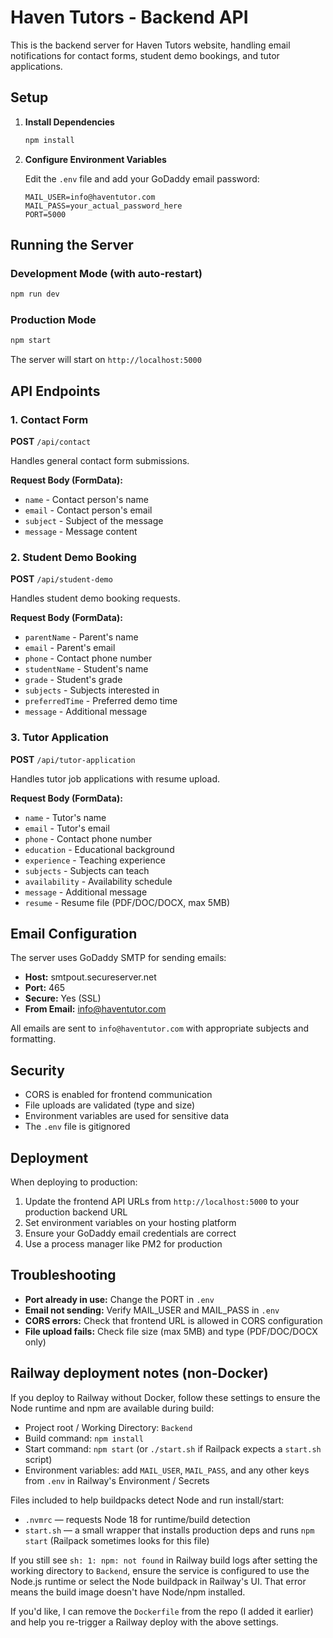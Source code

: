 # Haven Tutors - Backend API

This is the backend server for Haven Tutors website, handling email notifications for contact forms, student demo bookings, and tutor applications.

## Setup

1. **Install Dependencies**
   ```bash
   npm install
   ```

2. **Configure Environment Variables**
   
   Edit the `.env` file and add your GoDaddy email password:
   ```
   MAIL_USER=info@haventutor.com
   MAIL_PASS=your_actual_password_here
   PORT=5000
   ```

## Running the Server

### Development Mode (with auto-restart)
```bash
npm run dev
```

### Production Mode
```bash
npm start
```

The server will start on `http://localhost:5000`

## API Endpoints

### 1. Contact Form
**POST** `/api/contact`

Handles general contact form submissions.

**Request Body (FormData):**
- `name` - Contact person's name
- `email` - Contact person's email
- `subject` - Subject of the message
- `message` - Message content

### 2. Student Demo Booking
**POST** `/api/student-demo`

Handles student demo booking requests.

**Request Body (FormData):**
- `parentName` - Parent's name
- `email` - Parent's email
- `phone` - Contact phone number
- `studentName` - Student's name
- `grade` - Student's grade
- `subjects` - Subjects interested in
- `preferredTime` - Preferred demo time
- `message` - Additional message

### 3. Tutor Application
**POST** `/api/tutor-application`

Handles tutor job applications with resume upload.

**Request Body (FormData):**
- `name` - Tutor's name
- `email` - Tutor's email
- `phone` - Contact phone number
- `education` - Educational background
- `experience` - Teaching experience
- `subjects` - Subjects can teach
- `availability` - Availability schedule
- `message` - Additional message
- `resume` - Resume file (PDF/DOC/DOCX, max 5MB)

## Email Configuration

The server uses GoDaddy SMTP for sending emails:
- **Host:** smtpout.secureserver.net
- **Port:** 465
- **Secure:** Yes (SSL)
- **From Email:** info@haventutor.com

All emails are sent to `info@haventutor.com` with appropriate subjects and formatting.

## Security

- CORS is enabled for frontend communication
- File uploads are validated (type and size)
- Environment variables are used for sensitive data
- The `.env` file is gitignored

## Deployment

When deploying to production:

1. Update the frontend API URLs from `http://localhost:5000` to your production backend URL
2. Set environment variables on your hosting platform
3. Ensure your GoDaddy email credentials are correct
4. Use a process manager like PM2 for production

## Troubleshooting

- **Port already in use:** Change the PORT in `.env`
- **Email not sending:** Verify MAIL_USER and MAIL_PASS in `.env`
- **CORS errors:** Check that frontend URL is allowed in CORS configuration
- **File upload fails:** Check file size (max 5MB) and type (PDF/DOC/DOCX only)

## Railway deployment notes (non-Docker)

If you deploy to Railway without Docker, follow these settings to ensure the Node runtime and npm are available during build:

- Project root / Working Directory: `Backend`
- Build command: `npm install`
- Start command: `npm start` (or `./start.sh` if Railpack expects a `start.sh` script)
- Environment variables: add `MAIL_USER`, `MAIL_PASS`, and any other keys from `.env` in Railway's Environment / Secrets

Files included to help buildpacks detect Node and run install/start:

- `.nvmrc` — requests Node 18 for runtime/build detection
- `start.sh` — a small wrapper that installs production deps and runs `npm start` (Railpack sometimes looks for this file)

If you still see `sh: 1: npm: not found` in Railway build logs after setting the working directory to `Backend`, ensure the service is configured to use the Node.js runtime or select the Node buildpack in Railway's UI. That error means the build image doesn't have Node/npm installed.

If you'd like, I can remove the `Dockerfile` from the repo (I added it earlier) and help you re-trigger a Railway deploy with the above settings.

